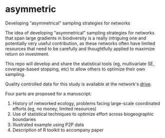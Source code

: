 # asymmetric
Developing “asymmetrical” sampling strategies for networks 

The idea of developing “asymmetrical” sampling strategies for networks that span large gradients in biodiversity is a really intriguing one and potentially very useful contribution, as these networks often have limited resources that need to be carefully and thoughtfully applied to maximize return on investment.

This repo will develop and share the statistical tools (eg, multivariate SE, coverage-based stopping, etc) to allow others to optimize their own sampling.

Quality controlled data for this study is available at the network's [drive](https://drive.google.com/open?id=1oPQAyJXzDuxmjYI7y9JXAZR0zBa_bJjy).

Four parts are proposed for a manuscript:
1. History of networked ecology, problems facing large-scale coordinated efforts (eg, no money, limited resources)
2. Use of statistical techniques to optimize effort across biogeographic boundaries
3. Illustrated example using P2P data
4. Description of R toolkit to accompany paper
